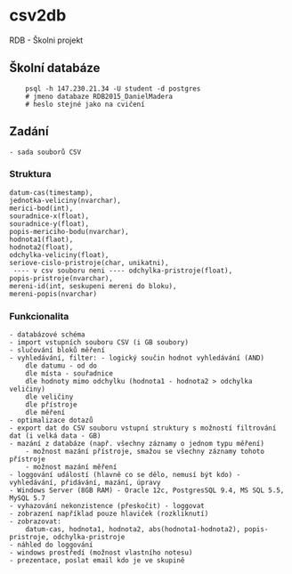 # csv2db
RDB - Školni projekt

## Školní databáze
```
	psql -h 147.230.21.34 -U student -d postgres
	# jmeno databaze RDB2015_DanielMadera
	# heslo stejné jako na cvičení
```

## Zadání
	- sada souborů CSV
### Struktura
	datum-cas(timestamp), 
	jednotka-veliciny(nvarchar), 
	merici-bod(int), 
	souradnice-x(float), 
	souradnice-y(float), 
	popis-mericiho-bodu(nvarchar), 
	hodnota1(flaot), 
	hodnota2(float), 
	odchylka-veliciny(float), 
	seriove-cislo-pristroje(char, unikatni), 
	 ---- v csv souboru neni ---- odchylka-pristroje(float), 
	popis-pristroje(nvarchar), 
	mereni-id(int, seskupeni mereni do bloku), 
	mereni-popis(nvarchar)

### Funkcionalita
	- databázové schéma
	- import vstupních souboru CSV (i GB soubory)
	- slučování bloků měření
	- vyhledávání, filter: - logický součin hodnot vyhledávání (AND)
		dle datumu - od do
		dle místa - souřadnice
		dle hodnoty mimo odchylku (hodnota1 - hodnota2 > odchylka veličiny)
		dle veličiny
		dle přístroje 
		dle měření
	- optimalizace dotazů
	- export dat do CSV souboru vstupní struktury s možností filtrování dat (i velká data - GB)
	- mazání z databáze (např. všechny záznamy o jednom typu měření)
		- možnost mazání přístroje, smažou se všechny záznamy tohoto přístroje
		- možnost mazání měření
	- loggování událostí (hlavně co se dělo, nemusí být kdo) - vyhledávání, přidávání, mazání, úpravy
	- Windows Server (8GB RAM) - Oracle 12c, PostgresSQL 9.4, MS SQL 5.5, MySQL 5.7
	- vyhazování nekonzistence (přeskočit) - loggovat
	- zobrazení například pouze hlaviček (rozkliknutí)
	- zobrazovat:
		datum-cas, hodnota1, hodnota2, abs(hodnota1-hodnota2), popis-pristroje, odchylka-pristroje
	- náhled do loggování
	- windows prostředí (možnost vlastního notesu)
	- prezentace, poslat email kdo je ve skupině
